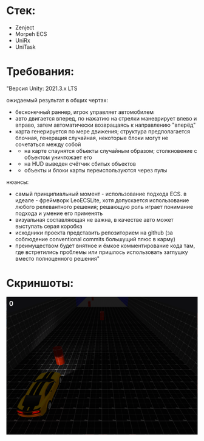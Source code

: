 # Стек:
- Zenject
- Morpeh ECS
- UniRx
- UniTask

# Требования:
"Версия Unity: 2021.3.x LTS

ожидаемый результат в общих чертах:
- бесконечный раннер, игрок управляет автомобилем
- авто двигается вперед, по нажатию на стрелки маневрирует влево и вправо, затем автоматически возвращаясь к направлению "вперёд"
- карта генерируется по мере движения; структура предполагается блочная, генерация случайная, некоторые блоки могут не сочетаться между собой
- * на карте спаунятся объекты случайным образом; столкновение с объектом уничтожает его
- * на HUD выведен счётчик сбитых объектов
- * объекты и блоки карты переиспользуются через пулы

нюансы:
- самый принципиальный момент - использование подхода ECS. в идеале - фреймворк LeoECSLite, хотя допускается использование любого релевантного решения; решающую роль играет понимание подхода и умение его применять
- визуальная составляющая не важна, в качестве авто может выступать серая коробка
- исходники проекта представить репозиторием на github (за соблюдение conventional commits большущий плюс в карму)
- преимуществом будет внятное и ёмкое комментирование кода там, где встретились проблемы или пришлось использовать заглушку вместо полноценного решения"

# Скриншоты:
<img src="https://github.com/arewerage/CarRunner/blob/media/1.png" alt="" width=""/>
